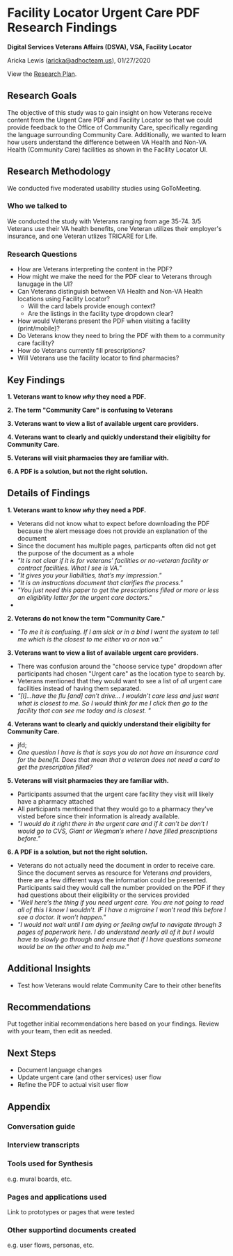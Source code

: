# Facility Locator Urgent Care PDF Research Findings 
**Digital Services Veterans Affairs (DSVA), VSA, Facility Locator**<br>

Aricka Lewis (aricka@adhocteam.us), 01/27/2020

View the [Research Plan](https://github.com/department-of-veterans-affairs/va.gov-team/blob/master/products/facilities/facility-locator/research/user-research/urgent-care-PDF/research-plan.md).

## Research Goals 

The objective of this study was to gain insight on how Veterans receive content from the Urgent Care PDF and Facility Locator so that we could provide feedback to the Office of Community Care, specifically regarding the language surrounding Community Care. Additionally, we wanted to learn how users understand the difference between VA Health and Non-VA Health (Community Care) facilities as shown in the Facility Locator UI.

## Research Methodology 

We conducted five moderated usability studies using GoToMeeting.

### Who we talked to

We conducted the study with Veterans ranging from age 35-74. 3/5 Veterans use their VA health benefits, one Veteran utilizes their employer's insurance, and one Veteran utlizes TRICARE for Life.

### Research Questions

- How are Veterans interpreting the content in the PDF?
- How might we make the need for the PDF clear to Veterans through lanugage in the UI?
- Can Veterans distinguish between VA Health and Non-VA Health locations using Facility Locator?
  - Will the card labels provide enough context?
  - Are the listings in the facility type dropdown clear?
- How would Veterans present the PDF when visiting a facility (print/mobile)?
- Do Veterans know they need to bring the PDF with them to a community care facility?
- How do Veterans currently fill prescriptions?
- Will Veterans use the facility locator to find pharmacies?

## Key Findings
**1. Veterans want to know *why* they need a PDF.**

**2. The term "Community Care" is confusing to Veterans**

**3. Veterans want to view a list of available urgent care providers.**

**4. Veterans want to clearly and quickly understand their eligibilty for Community Care.**

**5. Veterans will visit pharmacies they are familiar with.**

**6. A PDF is a solution, but not the right solution.**

## Details of Findings
**1. Veterans want to know _why_ they need a PDF.**
- Veterans did not know what to expect before downloading the PDF because the alert message does not provide an explanation of the document 
- Since the document has multiple pages, particpants often did not get the purpose of the document as a whole
- _"It is not clear if it is for veterans’ facilities or no-veteran facility or contract facilities. What I see is VA."_
- _"It gives you your liabilities, that’s my impression."_
- _"It is an instructions document that clarifies the process."_
- _"You just need this paper to get the prescriptions filled or more or less an eligibility letter for the urgent care doctors."_
-

**2. Veterans do not know the term "Community Care."**
- _"To me it is confusing. If I am sick or in a bind I want the system to tell me which is the closest to me either va or non va."_

**3. Veterans want to view a list of available urgent care providers.**
- There was confusion around the "choose service type" dropdown after participants had chosen "Urgent care" as the location type to search by. 
- Veterans mentioned that they would want to see a list of _all_ urgent care facilities instead of having them separated.
- _"[I]...have the flu [and] can’t drive... I wouldn't care less and just want what is closest to me. So I would think for me I click then go to the facility that can see me today and is closest. "_
  
**4. Veterans want to clearly and quickly understand their eligibilty for Community Care.**
- jfd; 
- _One question I have is that is says you do not have an insurance card for the benefit. Does that mean that a veteran does not need a card to get the prescription filled?_

**5. Veterans will visit pharmacies they are familiar with.**
- Participants assumed that the urgent care facility they visit will likely have a pharmacy attached
- All participants mentioned that they would go to a pharmacy they've visted before since their information is already available.
-  _"I would do it right there in the urgent care and if it can’t be don’t I would go to CVS, Giant or Wegman’s where I have filled prescriptions before."_

**6. A PDF is a solution, but not the right solution.**
- Veterans do not actually need the document in order to receive care. Since the document serves as resource for Veterans _and_ providers, there are a few different ways the information could be presented. Participants said they would call the number provided on the PDF if they had questions about their eligibility or the services provided
- _"Well here’s the thing if you need urgent care. You are not going to read all of this I know I wouldn’t. IF I have a migraine I won’t read this before I see a doctor. It won’t happen."_ 
- _"I would not wait until I am dying or feeling awful to navigate through 3 pages of paperwork here. I do understand nearly all of it but I would have to slowly go through and ensure that if I have questions someone would be on the other end to help me."_

## Additional Insights
- Test how Veterans would relate Community Care to their other benefits

## Recommendations
Put together initial recommendations here based on your findings. Review with your team, then edit as needed.

## Next Steps
- Document language changes
- Update urgent care (and other services) user flow
- Refine the PDF to actual visit user flow

## Appendix
### Conversation guide

### Interview transcripts

### Tools used for Synthesis
e.g. mural boards, etc.  

### Pages and applications used
Link to prototypes or pages that were tested

### Other supportind documents created
e.g. user flows, personas, etc.

